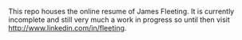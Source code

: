 This repo houses the online resume of James Fleeting. It is currently incomplete and still very much a work in progress so until then visit http://www.linkedin.com/in/fleeting.
